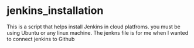 # jenkins_installation

This is a script that helps install Jenkins in cloud platfroms. you must be using Ubuntu or any linux machine.
The jenkns file is for me when I wanted to connect jenkins to Github
